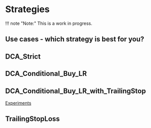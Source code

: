 # Strategies

!!! note "Note:" 
    This is a work in progress.

## Use cases - which strategy is best for you?

## DCA_Strict

## DCA_Conditional_Buy_LR

## DCA_Conditional_Buy_LR_with_TrailingStop

[Experiments](DCA_Conditional_Buy_LR_with_TrailingStop)

## TrailingStopLoss
